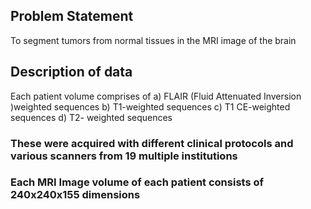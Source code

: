 ## Problem Statement
To segment tumors from normal tissues in the MRI image of the brain

## Description of data
Each patient volume comprises of
a) FLAIR (Fluid Attenuated Inversion )weighted sequences
b) T1-weighted sequences
c) T1 CE-weighted sequences
d) T2- weighted sequences
### These were acquired with different clinical protocols and various scanners from 19 multiple institutions
### Each MRI Image volume of each patient consists of 240x240x155 dimensions
